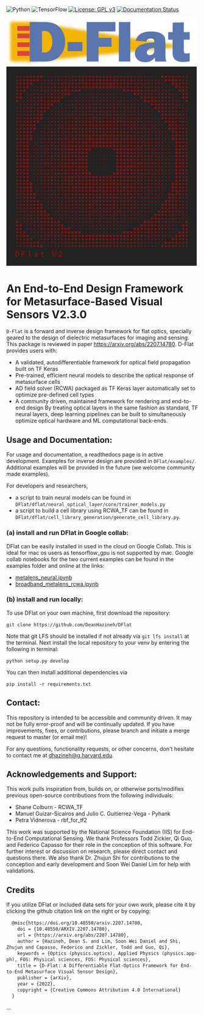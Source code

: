 ![Python](https://img.shields.io/badge/python-3670A0?style=for-the-badge&logo=python&logoColor=ffdd54)
![TensorFlow](https://img.shields.io/badge/TensorFlow-%23FF6F00.svg?style=for-the-badge&logo=TensorFlow&logoColor=white)
[![License: GPL v3](https://img.shields.io/badge/License-GPLv3-blue.svg)](https://www.gnu.org/licenses/gpl-3.0)
[![Documentation Status](https://readthedocs.org/projects/dflat-master/badge/?version=latest)](https://dflat-master.readthedocs.io/en/latest/?badge=latest)

<img src=/docs/imgs/DFlat_Long.png alt="Dflat" width="500"/>
<img src=/docs/imgs/autoGDS_metalens.png alt="Dflat" width="500"/>

# An End-to-End Design Framework for Metasurface-Based Visual Sensors V2.3.0
`D-Flat` is a forward and inverse design framework for flat optics, specially geared to the design of dielectric metasurfaces for imaging and sensing. This package is reviewed in paper https://arxiv.org/abs/2207.14780. D-Flat provides users with: 
- A validated, autodifferentiable framework for optical field propagation built on TF Keras
- Pre-trained, efficient neural models to describe the optical response of metasurface cells
- AD field solver (RCWA) packaged as TF Keras layer automatically set to optimize pre-defined cell types
- A community driven, maintained framework for rendering and end-to-end design
By treating optical layers in the same fashion as standard, TF neural layers, deep learning pipelines can be built to simultaneously optimize optical hardware and ML computational back-ends. 

## Usage and Documentation: 
For usage and documentation, a readthedocs page is in active development. Examples for inverse design are provided in `DFlat/examples/`. Additional examples will be provided in the future (we welcome community made examples).

For developers and researchers, 
- a script to train neural models can be found in `DFlat/dflat/neural_optical_layer/core/trainer_models.py`
- a script to build a cell library using RCWA_TF can be found in `DFlat/dflat/cell_library_generation/generate_cell_library.py`.

### (a) install and run DFlat in Google collab:
DFlat can be easily installed in used in the cloud on Google Collab. This is ideal for mac os users as tensorflow_gpu is not supported by mac. 
Google collab notebooks for the two current examples can be found in the examples folder and online at the links:
 - <a href="https://colab.research.google.com/drive/1cOeSNBQ4vS6xNZlOPBQhMdcViHQHclyi?usp=sharing" target="_blank">metalens_neural.ipynb</a>
 - <a href="https://colab.research.google.com/drive/1CVZnfwPmyd6V2qdYSXI5vShGgJecMENX?usp=sharing" target="_blank">broadband_metalens_rcwa.ipynb</a>


### (b) install and run locally:
To use DFlat on your own machine, first download the repository:
```
git clone https://github.com/DeanHazineh/DFlat
```
Note that git LFS should be installed if not already via `git lfs install` at the terminal. Next install the local repository to your venv by entering the following in terminal:
```
python setup.py develop
```
You can then install additional dependencies via
```
pip install -r requirements.txt
```

## Contact:
This repository is intended to be accessible and community driven. It may not be fully error-proof and will be continually updated. 
If you have improvements, fixes, or contributions, please branch and initiate a merge request to master (or email me)!

For any questions, functionality requests, or other concerns, don't hesitate to contact me at dhazineh@g.harvard.edu. 

## Acknowledgements and Support:
This work pulls inspiration from, builds on, or otherwise ports/modifies previous open-source contributions from the following individuals:
 * Shane Colburn - RCWA_TF
 * Manuel Guizar-Sicairos and Julio C. Guitierrez-Vega - Pyhank
 * Petra Vidnerova - rbf_for_tf2
 
This work was supported by the National Science Foundation (IIS) for End-to-End Computational Sensing.
We thank Professors Todd Zickler, Qi Guo, and Federico Capasso for their role in the conception of this software. For further interest or discussion on research, please direct contact and questions there. We also thank Dr. Zhujun Shi for contributions to the conception and early development and Soon Wei Daniel Lim for help with validations.

## Credits
If you utilize DFlat or included data sets for your own work, please cite it by clicking the github citation link on the right or by copying:
```
  @misc{https://doi.org/10.48550/arxiv.2207.14780,
    doi = {10.48550/ARXIV.2207.14780},
    url = {https://arxiv.org/abs/2207.14780},
    author = {Hazineh, Dean S. and Lim, Soon Wei Daniel and Shi, Zhujun and Capasso, Federico and Zickler, Todd and Guo, Qi},
    keywords = {Optics (physics.optics), Applied Physics (physics.app-ph), FOS: Physical sciences, FOS: Physical sciences},
    title = {D-Flat: A Differentiable Flat-Optics Framework for End-to-End Metasurface Visual Sensor Design},
    publisher = {arXiv},
    year = {2022},
    copyright = {Creative Commons Attribution 4.0 International}
  }
```

...
